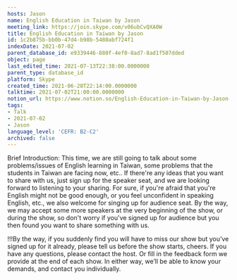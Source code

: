 ```yaml
---
hosts: Jason
name: English Education in Taiwan by Jason
meeting_link: https://join.skype.com/v06ubCvQXA0W
title: English Education in Taiwan by Jason
id: 1c2b875b-bb0b-47d4-b98b-5480abf724f1
indexDate: 2021-07-02
parent_database_id: e9339446-880f-4ef0-8ad7-8ad1f507dded
object: page
last_edited_time: 2021-07-13T22:38:00.0000000
parent_type: database_id
platform: Skype
created_time: 2021-06-28T22:14:00.0000000
talktime: 2021-07-02T21:00:00.0000000
notion_url: https://www.notion.so/English-Education-in-Taiwan-by-Jason-1c2b875bbb0b47d4b98b5480abf724f1
tags:
- Talk
- 2021-07-02
- Jason
language_level: 'CEFR: B2-C2'
archived: false
---
```




Brief Introduction: This time, we are still going to talk about some problems/issues of English learning in Taiwan, some problems that the students in Taiwan are facing now, etc.. If there're any ideas that you want to share with us, just sign up for the speaker seat, and we are looking forward to listening to your sharing. 
For sure, if you're afraid that you're English might not be good enough, or you feel unconfident in speaking English, etc., we also welcome for singing up for audience seat. By the way, we may accept some more speakers at the very beginning of the show, or during the show, so don't worry if you've signed up for audience but you then found you want to share something with us.

!!!By the way, if you suddenly find you will have to miss our show but you’ve signed up for it already, please tell us before the show starts, cheers.
If you have any questions, please contact the host. Or fill in the feedback form we provide at the end of each show. In either way, we’ll be able to know your demands, and contact you individually.

